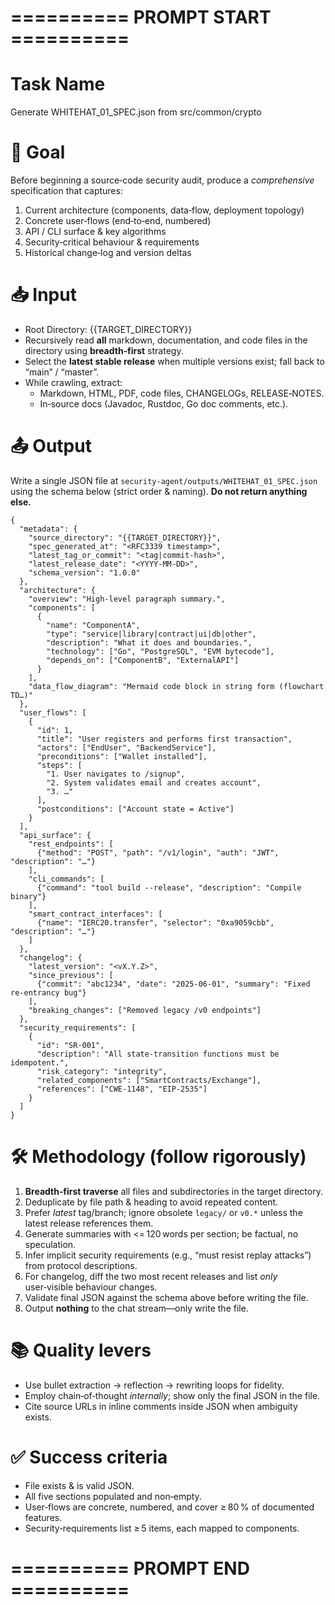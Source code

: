# ==========  PROMPT START  ==========
# Task Name
Generate WHITEHAT_01_SPEC.json from src/common/crypto

# 🎯 Goal
Before beginning a source‑code security audit, produce a *comprehensive* specification
that captures:
1.   Current architecture (components, data‑flow, deployment topology)
2.   Concrete user‑flows (end‑to‑end, numbered)
3.   API / CLI surface & key algorithms
4.   Security‑critical behaviour & requirements
5.   Historical change‑log and version deltas

# 📥 Input
- Root Directory: {{TARGET_DIRECTORY}}
- Recursively read **all** markdown, documentation, and code files in the directory using **breadth‑first** strategy.
- Select the **latest stable release** when multiple versions exist; fall back to “main” / “master”.
- While crawling, extract:
  * Markdown, HTML, PDF, code files, CHANGELOGs, RELEASE‑NOTES.
  * In‑source docs (Javadoc, Rustdoc, Go doc comments, etc.).

# 📤 Output
Write a single JSON file at
`security-agent/outputs/WHITEHAT_01_SPEC.json`
using the schema below (strict order & naming). **Do not return anything else.**

```jsonc
{
  "metadata": {
    "source_directory": "{{TARGET_DIRECTORY}}",
    "spec_generated_at": "<RFC3339 timestamp>",
    "latest_tag_or_commit": "<tag|commit-hash>",
    "latest_release_date": "<YYYY-MM-DD>",
    "schema_version": "1.0.0"
  },
  "architecture": {
    "overview": "High‑level paragraph summary.",
    "components": [
      {
        "name": "ComponentA",
        "type": "service|library|contract|ui|db|other",
        "description": "What it does and boundaries.",
        "technology": ["Go", "PostgreSQL", "EVM bytecode"],
        "depends_on": ["ComponentB", "ExternalAPI"]
      }
    ],
    "data_flow_diagram": "Mermaid code block in string form (flowchart TD…)"
  },
  "user_flows": [
    {
      "id": 1,
      "title": "User registers and performs first transaction",
      "actors": ["EndUser", "BackendService"],
      "preconditions": ["Wallet installed"],
      "steps": [
        "1. User navigates to /signup",
        "2. System validates email and creates account",
        "3. …"
      ],
      "postconditions": ["Account state = Active"]
    }
  ],
  "api_surface": {
    "rest_endpoints": [
      {"method": "POST", "path": "/v1/login", "auth": "JWT", "description": "…"}
    ],
    "cli_commands": [
      {"command": "tool build --release", "description": "Compile binary"}
    ],
    "smart_contract_interfaces": [
      {"name": "IERC20.transfer", "selector": "0xa9059cbb", "description": "…"}
    ]
  },
  "changelog": {
    "latest_version": "<vX.Y.Z>",
    "since_previous": [
      {"commit": "abc1234", "date": "2025-06-01", "summary": "Fixed re‑entrancy bug"}
    ],
    "breaking_changes": ["Removed legacy /v0 endpoints"]
  },
  "security_requirements": [
    {
      "id": "SR‑001",
      "description": "All state‑transition functions must be idempotent.",
      "risk_category": "integrity",
      "related_components": ["SmartContracts/Exchange"],
      "references": ["CWE‑1148", "EIP‑2535"]
    }
  ]
}
````

# 🛠️ Methodology (follow rigorously)

1. **Breadth‑first traverse** all files and subdirectories in the target directory.
2. Deduplicate by file path & heading to avoid repeated content.
3. Prefer *latest* tag/branch; ignore obsolete `legacy/` or `v0.*` unless the latest release references them.
4. Generate summaries with <= 120 words per section; be factual, no speculation.
5. Infer implicit security requirements (e.g., “must resist replay attacks”) from protocol descriptions.
6. For changelog, diff the two most recent releases and list *only* user‑visible behaviour changes.
7. Validate final JSON against the schema above before writing the file.
8. Output **nothing** to the chat stream—only write the file.

# 📚 Quality levers

* Use bullet extraction → reflection → rewriting loops for fidelity.
* Employ chain‑of‑thought *internally*; show only the final JSON in the file.
* Cite source URLs in inline comments inside JSON when ambiguity exists.

# ✅ Success criteria

* File exists & is valid JSON.
* All five sections populated and non‑empty.
* User‑flows are concrete, numbered, and cover ≥ 80 % of documented features.
* Security‑requirements list ≥ 5 items, each mapped to components.

# ==========  PROMPT END  ==========
